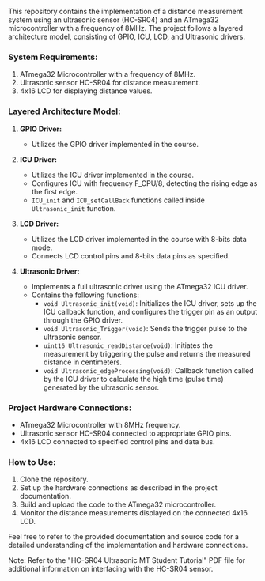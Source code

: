 This repository contains the implementation of a distance measurement system using an ultrasonic sensor (HC-SR04) and an ATmega32 microcontroller with a frequency of 8MHz. The project follows a layered architecture model, consisting of GPIO, ICU, LCD, and Ultrasonic drivers.

### System Requirements:
1. ATmega32 Microcontroller with a frequency of 8MHz.
2. Ultrasonic sensor HC-SR04 for distance measurement.
3. 4x16 LCD for displaying distance values.

### Layered Architecture Model:
1. **GPIO Driver:**
   - Utilizes the GPIO driver implemented in the course.
  
2. **ICU Driver:**
   - Utilizes the ICU driver implemented in the course.
   - Configures ICU with frequency F_CPU/8, detecting the rising edge as the first edge.
   - `ICU_init` and `ICU_setCallBack` functions called inside `Ultrasonic_init` function.

3. **LCD Driver:**
   - Utilizes the LCD driver implemented in the course with 8-bits data mode.
   - Connects LCD control pins and 8-bits data pins as specified.

4. **Ultrasonic Driver:**
   - Implements a full ultrasonic driver using the ATmega32 ICU driver.
   - Contains the following functions:
      - `void Ultrasonic_init(void)`: Initializes the ICU driver, sets up the ICU callback function, and configures the trigger pin as an output through the GPIO driver.
      - `void Ultrasonic_Trigger(void)`: Sends the trigger pulse to the ultrasonic sensor.
      - `uint16 Ultrasonic_readDistance(void)`: Initiates the measurement by triggering the pulse and returns the measured distance in centimeters.
      - `void Ultrasonic_edgeProcessing(void)`: Callback function called by the ICU driver to calculate the high time (pulse time) generated by the ultrasonic sensor.

### Project Hardware Connections:
- ATmega32 Microcontroller with 8MHz frequency.
- Ultrasonic sensor HC-SR04 connected to appropriate GPIO pins.
- 4x16 LCD connected to specified control pins and data bus.

### How to Use:
1. Clone the repository.
2. Set up the hardware connections as described in the project documentation.
3. Build and upload the code to the ATmega32 microcontroller.
4. Monitor the distance measurements displayed on the connected 4x16 LCD.

Feel free to refer to the provided documentation and source code for a detailed understanding of the implementation and hardware connections.

Note: Refer to the "HC-SR04 Ultrasonic MT Student Tutorial" PDF file for additional information on interfacing with the HC-SR04 sensor.
